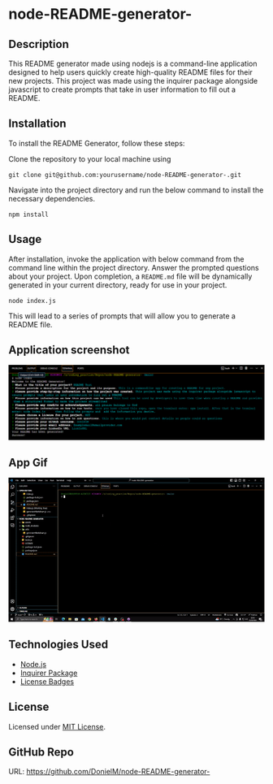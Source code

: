 # node-README-generator-

## Description
 This README generator made using nodejs is a command-line application designed to help users quickly create high-quality README files for their new projects. This project was made using the inquirer package alongside javascript to create prompts that take in user information to fill out a  README.

## Installation
To install the README Generator, follow these steps:

Clone the repository to your local machine using 
```
git clone git@github.com:yourusername/node-README-generator-.git
```
Navigate into the project directory and run the below command to install the necessary dependencies.
```
npm install
```

## Usage
After installation, invoke the application with below command from the command line within the project directory. Answer the prompted questions about your project. Upon completion, a `README.md` file will be dynamically generated in your current directory, ready for use in your project.
```
node index.js
```
This will lead to a series of prompts that will allow you to generate a README file.

## Application screenshot
![Professional README Generator](./assets/images/readme.PNG)


## App Gif
![Gif of application](./assets/images/readme.gif)

## Technologies Used
- [Node.js](https://nodejs.org/en/)
- [Inquirer Package](https://www.npmjs.com/package/inquirer)
- [License Badges](shields.io)

## License
Licensed under [MIT License](LICENSE.md).

## GitHub Repo
URL: https://github.com/DonielM/node-README-generator-
